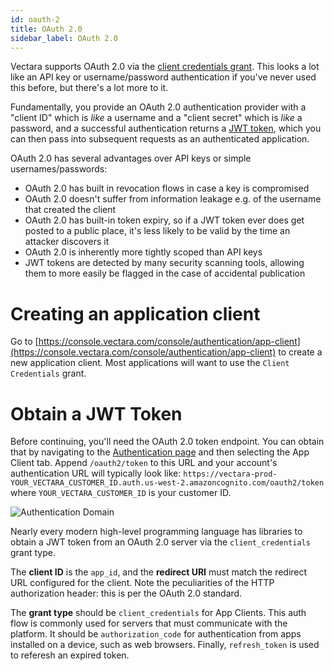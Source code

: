 ```yaml
---
id: oauth-2
title: OAuth 2.0
sidebar_label: OAuth 2.0
---
```


Vectara supports OAuth 2.0 via the
[client credentials grant](https://oauth.net/2/grant-types/client-credentials/).
This looks a lot like an API key or username/password authentication if you've
never used this before, but there's a lot more to it.

Fundamentally, you provide an OAuth 2.0 authentication provider with a
"client ID" which is *like* a username and a "client secret" which is *like*
a password, and a successful authentication returns a
[JWT token](https://jwt.io/), which you can then pass into subsequent requests
as an authenticated application.

OAuth 2.0 has several advantages over API keys or simple usernames/passwords:
- OAuth 2.0 has built in revocation flows in case a key is compromised
- OAuth 2.0 doesn't suffer from information leakage e.g. of the username that created the client
- OAuth 2.0 has built-in token expiry, so if a JWT token ever does get posted to a public place, it's less likely to be valid by the time an attacker discovers it
- OAuth 2.0 is inherently more tightly scoped than API keys
- JWT tokens are detected by many security scanning tools, allowing them to more easily be flagged in the case of accidental publication

# Creating an application client
Go to [https://console.vectara.com/console/authentication/app-client](https://console.vectara.com/console/authentication/app-client)
to create a new application client.  Most applications will want to use the
`Client Credentials` grant.

# Obtain a JWT Token
Before continuing, you'll need the OAuth 2.0 token endpoint.  You can obtain that
by navigating to the [Authentication page](https://console.vectara.com/authentication)
and then selecting the App Client tab.  Append `/oauth2/token` to this URL and
your account's authentication URL will typically look like:
`https://vectara-prod-YOUR_VECTARA_CUSTOMER_ID.auth.us-west-2.amazoncognito.com/oauth2/token`
where `YOUR_VECTARA_CUSTOMER_ID` is your customer ID.

![Authentication Domain](/img/auth_domain.png)

Nearly every modern high-level programming language has libraries to obtain a
JWT token from an OAuth 2.0 server via the `client_credentials` grant type.

The **client ID** is the `app_id`, and the **redirect URI**
must match the redirect URL configured for the client. Note the peculiarities
of the HTTP authorization header: this is per the OAuth 2.0 standard.

The **grant type** should be `client_credentials` for App Clients. This auth
flow is commonly used for servers that must communicate with the platform. It
should be `authorization_code` for authentication from apps installed on a
device, such as web browsers. Finally, `refresh_token` is used to referesh
an expired token.